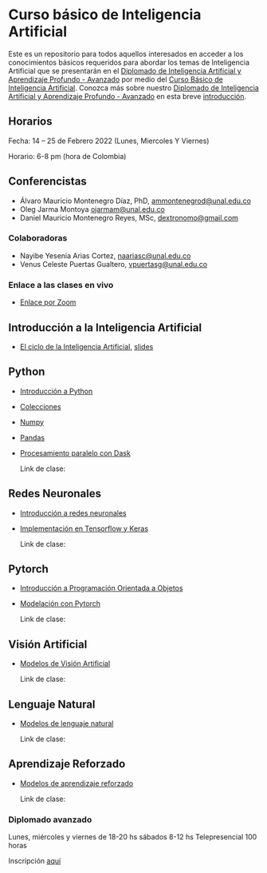 # Curso básico de Inteligencia Artificial


Este es un repositorio para todos aquellos interesados en acceder a los conocimientos básicos requeridos para abordar los temas de Inteligencia Artificial que se presentarán en el [Diplomado de Inteligencia Artificial y Aprendizaje Profundo - Avanzado](https://aprendizajeprofundo.co/) por medio del [Curso Básico de Inteligencia Artificial](https://aprendizajeprofundo.co/ai-basico/). 
Conozca más sobre nuestro [Diplomado de Inteligencia Artificial y Aprendizaje Profundo - Avanzado](https://www.youtube.com/watch?v=NeuhB3peBC8&t=2s) en esta breve [introducción](https://www.youtube.com/watch?v=NeuhB3peBC8&t=102s).

## Horarios
Fecha: 14 – 25 de Febrero 2022 (Lunes, Miercoles Y Viernes) 

Horario: 6-8 pm (hora de Colombia)

## Conferencistas
- Álvaro Mauricio Montenegro Díaz, PhD, ammontenegrod@unal.edu.co
- Oleg Jarma Montoya ojarmam@unal.edu.co
- Daniel Mauricio Montenegro Reyes, MSc, dextronomo@gmail.com 
### Colaboradoras
- Nayibe Yesenia Arias Cortez, naariasc@unal.edu.co
- Venus Celeste Puertas Gualtero, vpuertasg@unal.edu.co

### Enlace a las clases en vivo
 - [Enlace por Zoom](https://us02web.zoom.us/j/86057731334?pwd=MlgvU1cwZmtXbnBBSjVodmNaTDFLQT09)
 
## Introducción a la Inteligencia Artificial
  - [El ciclo de la Inteligencia Artificial](https://nbviewer.org/github/AprendizajeProfundo/Curso-Basico-IA/blob/main/Cuadernos/Mincurso_IA_00.ipynb), [slides](https://nbviewer.org/github/AprendizajeProfundo/Curso-Basico-IA/blob/main/Presentaciones/Mincurso_IA_00.slides.html#/1)

## Python
  - [Introducción a Python]()
  - [Colecciones]()
  - [Numpy]() 
  - [Pandas]()
  - [Procesamiento paralelo con Dask]()
	
	Link de clase:

## Redes Neuronales
  - [Introducción a redes neuronales]()
  - [Implementación en Tensorflow y Keras]()
	
	Link de clase:

## Pytorch
  - [Introducción a Programación Orientada a Objetos]()
  - [Modelación con Pytorch]()
	
	Link de clase:

## Visión Artificial
  - [Modelos de Visión Artificial]()
	
	Link de clase:

## Lenguaje Natural
  - [Modelos de lenguaje natural]()
	
	Link de clase:


## Aprendizaje Reforzado
  - [Modelos de aprendizaje reforzado]()
	
	Link de clase:

### Diplomado avanzado 
Lunes, miércoles y viernes de 18-20 hs sábados 8-12 hs Telepresencial 100 horas 

Inscripción [aquí](http://ciencias.bogota.unal.edu.co/index.php?id=2074)




